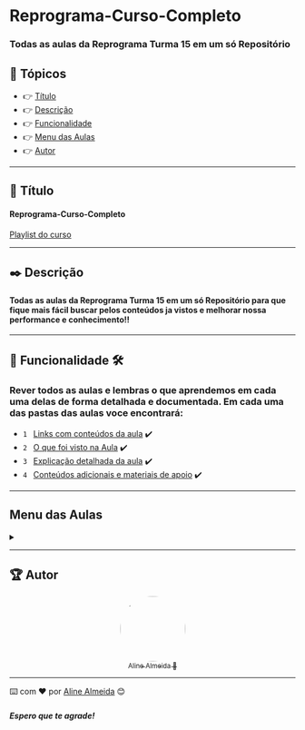 # Reprograma-Curso-Completo

### Todas as aulas da Reprograma Turma 15 em um só Repositório

## 🏁 Tópicos
 
  * 👉 [Título](#📌-título)
  * 👉 [Descrição](#✒️-descrição)
  * 👉 [Funcionalidade](#🔨-funcionalidade-🛠️)
  * 👉 [Menu das Aulas](#menu-das-aulas)
  * 👉 [Autor](#🏆-autor)

___

## 📌 Título

#### Reprograma-Curso-Completo
[Playlist do curso](https://www.youtube.com/playlist?list=PLymAQGA_lVagCUqYtEgogYohW4KJil1Qw)

___
## ✒️ Descrição

#### Todas as aulas da Reprograma Turma 15 em um só Repositório para que fique mais fácil buscar pelos conteúdos ja vistos e melhorar nossa performance e conhecimento!!

___

## 🔨 Funcionalidade 🛠️
### Rever todos as aulas e lembras o que aprendemos em cada uma delas de forma detalhada e documentada. Em cada uma das pastas das aulas voce encontrará:

- `1 ` [Links com conteúdos da aula](link)  ✔️
- `2 ` [O que foi visto na Aula](link) ✔️
- `3 ` [Explicação detalhada da aula](link) ✔️
- `4 ` [Conteúdos adicionais e materiais de apoio](link) ✔️
___

## Menu das Aulas

<details>
  <summary><span></span></summary>
  <div>
    <h4>Turma 15 - Todas Em Tech</h4>
    <a href="https://github.com/AlineAlmeida85/Reprograma-Curso-Completo/tree/main/ON15-TET-S1-GIT">ON15-TET-S1-GIT</a><br/>
    <a href="https://github.com/AlineAlmeida85/Reprograma-Curso-Completo/tree/main/ON15-TET-S2-LP-I">ON15-TET-S2-LP-I</a><br/>
    <a href="https://github.com/AlineAlmeida85/Reprograma-Curso-Completo/tree/main/ON15-TET-S3-LP-II">ON15-TET-S3-LP-II</a><br/>
    <a href="https://github.com/AlineAlmeida85/Reprograma-Curso-Completo/tree/main/ON15-TET-S4-LP-III">ON15-TET-S4-LP-III</a><br/>
    <a href="https://github.com/AlineAlmeida85/Reprograma-Curso-Completo/tree/main/ON15-TET-S5-PG-I">ON15-TET-S5-PG-I</a><br/> 
    <a href="https://github.com/AlineAlmeida85/Reprograma-Curso-Completo/tree/main/ON15-TET-S6-Nodejs">ON15-TET-S6-Nodejs</a><br/> 
    <a href="https://github.com/AlineAlmeida85/Reprograma-Curso-Completo/tree/main/ON15-TET-S7-ASSINCJS">ON15-TET-S7-ASSINCJS</a><br/> 
    <a href="https://github.com/AlineAlmeida85/Reprograma-Curso-Completo/tree/main/ON15-TET-S8-API-I">ON15-TET-S8-API-I</a><br/>  
    <a href="https://github.com/AlineAlmeida85/Reprograma-Curso-Completo/tree/main/ON15-TET-S9-API-II">ON15-TET-S9-API-II</a><br/>  
    <a href="https://github.com/AlineAlmeida85/Reprograma-Curso-Completo/tree/main/ON15-TET-S10-Revisao-API">ON15-TET-S10-Revisao-API</a><br/> 
    <a href="https://github.com/AlineAlmeida85/Reprograma-Curso-Completo/tree/main/ON15-TET-S11-PG-II">ON15-TET-S11-PG-II</a><br/>      
  </div>
</details>

___
## 🏆 Autor 
<div align="center">

  [<img src="https://avatars.githubusercontent.com/u/99259131?v=4" width=115 style=border-radius:50%><br><sub>Aline Almeida 💝</sub>](https://github.com/AlineAlmeida85) 

</div>

___
⌨️ com ❤️ por [Aline Almeida](https://github.com/AlineAlmeida85) 😊

##### Espero que te agrade! 




